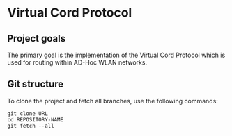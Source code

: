 # Virtual Cord Protocol 

## Project goals 

The primary goal is the implementation of the Virtual Cord Protocol which is used for routing within AD-Hoc WLAN networks. 

## Git structure

To clone the project and fetch all branches, use the following commands:

```shell
git clone URL
cd REPOSITORY-NAME
git fetch --all
```
